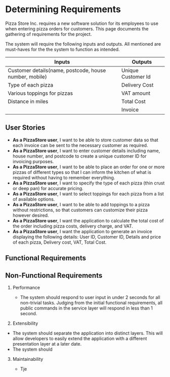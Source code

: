 # Determining Requirements

Pizza Store Inc. requires a new software solution for its employees to use when entering pizza orders for customers. This page documents the gathering of requirements for the project.

The system will require the following inputs and outputs. All mentioned are must-haves for the the system to function as intended.

| Inputs                                                 | Outputs            |
| ------------------------------------------------------ | ------------------ |
| Customer details(name, postcode, house number, mobile) | Unique Customer Id |
| Type of each pizza                                     | Delivery Cost      |
| Various toppings for pizzas                            | VAT amount         |
| Distance in miles                                      | Total Cost         |
|                                                        | Invoice            |

## User Stories

- **As a PizzaStore user**, I want to be able to store customer data so that each invoice can be sent to the necessary customer as required.
- **As a PizzaStore user**, I want to enter customer details including name, house number, and postcode to create a unique customer ID for invoicing purposes.
- **As a PizzaStore user**, I want to be able to place an order for one or more pizzas of different types so that I can inform the kitchen of what is required without having to remember everything.
- **As a PizzaStore user**, I want to specify the type of each pizza (thin crust or deep pan) for accurate pricing.
- **As a PizzaStore user**, I want to select toppings for each pizza from a list of available options.
- **As a PizzaStore user**, I want to be able to add toppings to a pizza without restrictions, so that customers can customize their pizza however desired.
- **As a PizzaStore user**, I want the application to calculate the total cost of the order including pizza costs, delivery charge, and VAT.
- **As a PizzaStore user**, I want the application to generate an invoice displaying the following details: User ID, Customer ID, Details and price of each pizza, Delivery cost, VAT, Total Cost.

## Functional Requirements

## Non-Functional Requirements

1. Performance

   - The system should respond to user input in under 2 seconds for all non-trivial tasks. Judging from the initial functional requirements, all public commands in the service layer will respond in less than 1 second.

2. Extensibility

  - The system should separate the application into distinct layers. This will allow developers to easily extend the application with a different presentation layer at a later date.
  - The system should

3. Maintainability

    - Tje